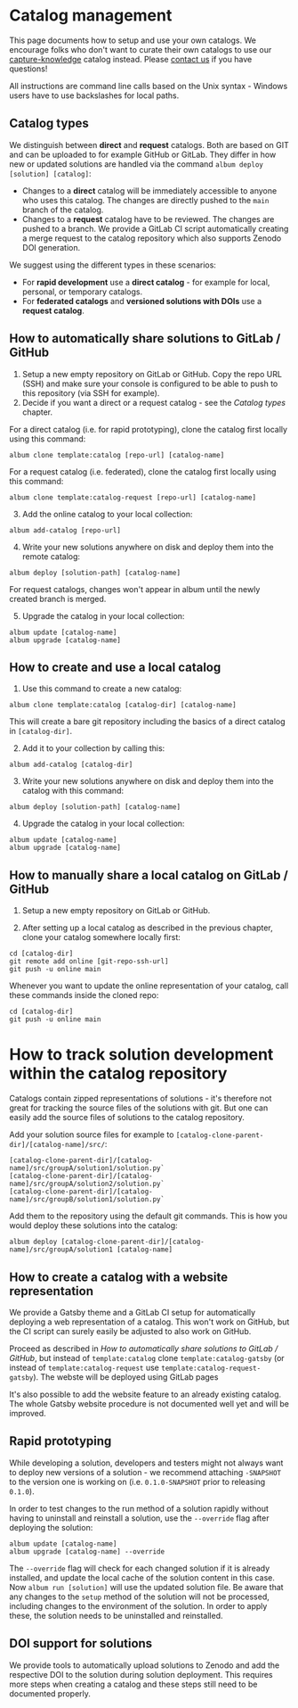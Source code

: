 # Catalog management

This page documents how to setup and use your own catalogs. We encourage folks who don't want to curate their own catalogs to 
use our [capture-knowledge](https://gitlab.com/album-app/catalogs/capture-knowledge) catalog instead. 
Please [contact us](/contributing) if you have questions!

All instructions are command line calls based on the Unix syntax - Windows users have to use backslashes for local paths.

## Catalog types

We distinguish between **direct** and **request** catalogs. Both are based on GIT and can be uploaded to for example GitHub or GitLab. They differ in how new or updated solutions are handled via the command `album deploy [solution] [catalog]`:
- Changes to a **direct** catalog will be immediately accessible to anyone who uses this catalog. The changes are directly pushed to the `main` branch of the catalog.
- Changes to a **request** catalog have to be reviewed. The changes are pushed to a branch. We provide a GitLab CI script automatically creating a merge request to the catalog repository which also supports Zenodo DOI generation.

We suggest using the different types in these scenarios:
- For **rapid development** use a **direct catalog** - for example for local, personal, or temporary catalogs.
- For **federated catalogs** and **versioned solutions with DOIs** use a **request catalog**.

## How to automatically share solutions to GitLab / GitHub

1. Setup a new empty repository on GitLab or GitHub. Copy the repo URL (SSH) and make sure your console is configured to be able to push to this repository (via SSH for example).
2. Decide if you want a direct or a request catalog - see the *Catalog types* chapter.

For a direct catalog (i.e. for rapid prototyping), clone the catalog first locally using this command:
```
album clone template:catalog [repo-url] [catalog-name]
```
For a request catalog (i.e. federated), clone the catalog first locally using this command:
```
album clone template:catalog-request [repo-url] [catalog-name]
```

3. Add the online catalog to your local collection:
```
album add-catalog [repo-url]
```

4. Write your new solutions anywhere on disk and deploy them into the remote catalog:
```
album deploy [solution-path] [catalog-name]
```
For request catalogs, changes won't appear in album until the newly created branch is merged.

5. Upgrade the catalog in your local collection:
```
album update [catalog-name]
album upgrade [catalog-name]
```

## How to create and use a local catalog
1. Use this command to create a new catalog:
```
album clone template:catalog [catalog-dir] [catalog-name]
```
This will create a bare git repository including the basics of a direct catalog in `[catalog-dir]`. 

2. Add it to your collection by calling this:
```
album add-catalog [catalog-dir]
```

3. Write your new solutions anywhere on disk and deploy them into the catalog with this command:
```
album deploy [solution-path] [catalog-name]
```

4. Upgrade the catalog in your local collection:
```
album update [catalog-name]
album upgrade [catalog-name]
```

## How to manually share a local catalog on GitLab / GitHub
1. Setup a new empty repository on GitLab or GitHub.

2. After setting up a local catalog as described in the previous chapter, clone your catalog somewhere locally first:
```
cd [catalog-dir]
git remote add online [git-repo-ssh-url]
git push -u online main
```

Whenever you want to update the online representation of your catalog, call these commands inside the cloned repo:
```
cd [catalog-dir]
git push -u online main
```

# How to track solution development within the catalog repository
Catalogs contain zipped representations of solutions - it's therefore not great for tracking the source files of the solutions with git. But one can easily add the source files of solutions to the catalog repository.

Add your solution source files for example to `[catalog-clone-parent-dir]/[catalog-name]/src/`:
```
[catalog-clone-parent-dir]/[catalog-name]/src/groupA/solution1/solution.py`
[catalog-clone-parent-dir]/[catalog-name]/src/groupA/solution2/solution.py`
[catalog-clone-parent-dir]/[catalog-name]/src/groupB/solution1/solution.py`
```
Add them to the repository using the default git commands.
This is how you would deploy these solutions into the catalog:
```
album deploy [catalog-clone-parent-dir]/[catalog-name]/src/groupA/solution1 [catalog-name]
```

## How to create a catalog with a website representation

We provide a Gatsby theme and a GitLab CI setup for automatically deploying a web representation of a catalog. This won't work on GitHub, but the CI script can surely easily be adjusted to also work on GitHub.

Proceed as described in *How to automatically share solutions to GitLab / GitHub*, but instead of `template:catalog` clone `template:catalog-gatsby` (or instead of `template:catalog-request` use `template:catalog-request-gatsby`). The webste will be deployed using GitLab pages

It's also possible to add the website feature to an already existing catalog. The whole Gatsby website procedure is not documented well yet and will be improved.


## Rapid prototyping
While developing a solution, developers and testers might not always want to deploy new versions of a solution - we recommend attaching `-SNAPSHOT` to the version
one is working on (i.e. `0.1.0-SNAPSHOT` prior to releasing `0.1.0`).

In order to test changes to the run method of a solution rapidly without having to uninstall and reinstall a solution, use the `--override` flag after deploying the solution:
```
album update [catalog-name]
album upgrade [catalog-name] --override
```
The `--override` flag will check for each changed solution if it is already installed, and update the local cache of the solution content in this case.
Now `album run [solution]` will use the updated solution file. Be aware that any changes to the `setup` method of the solution will not be processed,
including changes to the environment of the solution. In order to apply these, the solution needs to be uninstalled and reinstalled.

## DOI support for solutions
We provide tools to automatically upload solutions to Zenodo and add the respective DOI to the solution during solution deployment. 
This requires more steps when creating a catalog and these steps still need to be documented properly. 